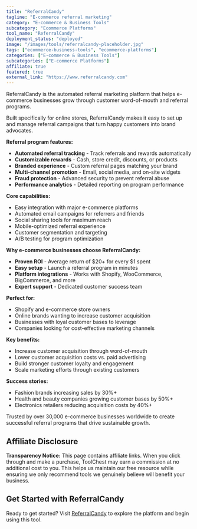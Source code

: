 ```yaml
---
title: "ReferralCandy"
tagline: "E-commerce referral marketing"
category: "E-commerce & Business Tools"
subcategory: "Ecommerce Platforms"
tool_name: "ReferralCandy"
deployment_status: "deployed"
image: "/images/tools/referralcandy-placeholder.jpg"
tags: ["ecommerce-business-tools", "ecommerce-platforms"]
categories: ["E-commerce & Business Tools"]
subcategories: ["E-commerce Platforms"]
affiliate: true
featured: true
external_link: "https://www.referralcandy.com"
---
```

ReferralCandy is the automated referral marketing platform that helps e-commerce businesses grow through customer word-of-mouth and referral programs.

Built specifically for online stores, ReferralCandy makes it easy to set up and manage referral campaigns that turn happy customers into brand advocates.

**Referral program features:**
- **Automated referral tracking** - Track referrals and rewards automatically
- **Customizable rewards** - Cash, store credit, discounts, or products
- **Branded experience** - Custom referral pages matching your brand
- **Multi-channel promotion** - Email, social media, and on-site widgets
- **Fraud protection** - Advanced security to prevent referral abuse
- **Performance analytics** - Detailed reporting on program performance

**Core capabilities:**
- Easy integration with major e-commerce platforms
- Automated email campaigns for referrers and friends
- Social sharing tools for maximum reach
- Mobile-optimized referral experience
- Customer segmentation and targeting
- A/B testing for program optimization

**Why e-commerce businesses choose ReferralCandy:**
- **Proven ROI** - Average return of $20+ for every $1 spent
- **Easy setup** - Launch a referral program in minutes
- **Platform integrations** - Works with Shopify, WooCommerce, BigCommerce, and more
- **Expert support** - Dedicated customer success team

**Perfect for:**
- Shopify and e-commerce store owners
- Online brands wanting to increase customer acquisition
- Businesses with loyal customer bases to leverage
- Companies looking for cost-effective marketing channels

**Key benefits:**
- Increase customer acquisition through word-of-mouth
- Lower customer acquisition costs vs. paid advertising
- Build stronger customer loyalty and engagement
- Scale marketing efforts through existing customers

**Success stories:**
- Fashion brands increasing sales by 30%+
- Health and beauty companies growing customer bases by 50%+
- Electronics retailers reducing acquisition costs by 40%+

Trusted by over 30,000 e-commerce businesses worldwide to create successful referral programs that drive sustainable growth.


## Affiliate Disclosure

**Transparency Notice:** This page contains affiliate links. When you click through and make a purchase, ToolChest may earn a commission at no additional cost to you. This helps us maintain our free resource while ensuring we only recommend tools we genuinely believe will benefit your business.

## Get Started with ReferralCandy

Ready to get started? Visit [ReferralCandy](https://www.referralcandy.com) to explore the platform and begin using this tool.